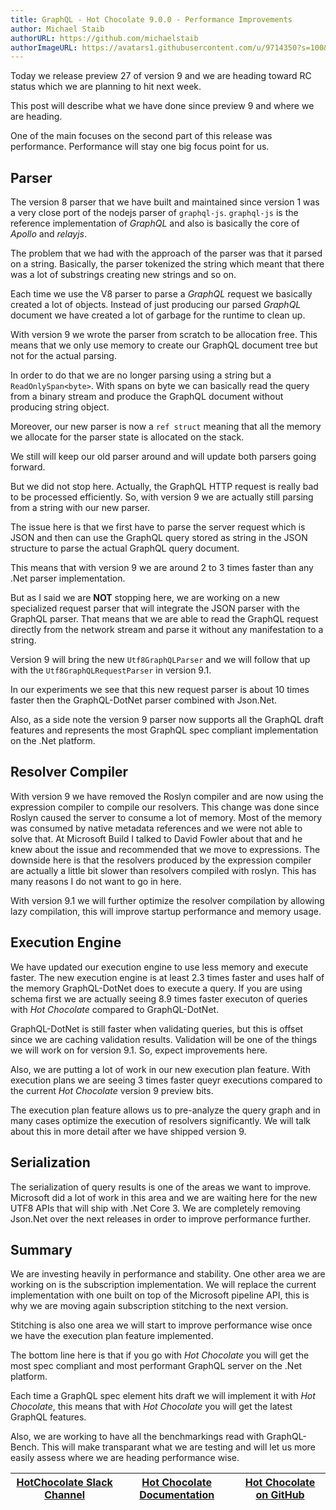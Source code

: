 ```yaml
---
title: GraphQL - Hot Chocolate 9.0.0 - Performance Improvements
author: Michael Staib
authorURL: https://github.com/michaelstaib
authorImageURL: https://avatars1.githubusercontent.com/u/9714350?s=100&v=4
---
```


Today we release preview 27 of version 9 and we are heading toward RC status which we are planning to hit next week.

This post will describe what we have done since preview 9 and where we are heading.

<!--truncate-->

One of the main focuses on the second part of this release was performance. Performance will stay one big focus point for us.

## Parser

The version 8 parser that we have built and maintained since version 1 was a very close port of the nodejs parser of `graphql-js`. `graphql-js` is the reference implementation of _GraphQL_ and also is basically the core of _Apollo_ and _relayjs_.

The problem that we had with the approach of the parser was that it parsed on a string. Basically, the parser tokenized the string which meant that there was a lot of substrings creating new strings and so on.

Each time we use the V8 parser to parse a _GraphQL_ request we basically created a lot of objects. Instead of just producing our parsed _GraphQL_ document we have created a lot of garbage for the runtime to clean up.

With version 9 we wrote the parser from scratch to be allocation free. This means that we only use memory to create our GraphQL document tree but not for the actual parsing.

In order to do that we are no longer parsing using a string but a `ReadOnlySpan<byte>`. With spans on byte we can basically read the query from a binary stream and produce the GraphQL document without producing string object.

Moreover, our new parser is now a `ref struct` meaning that all the memory we allocate for the parser state is allocated on the stack.

We still will keep our old parser around and will update both parsers going forward.

But we did not stop here. Actually, the GraphQL HTTP request is really bad to be processed efficiently. So, with version 9 we are actually still parsing from a string with our new parser.

The issue here is that we first have to parse the server request which is JSON and then can use the GraphQL query stored as string in the JSON structure to parse the actual GraphQL query document.

This means that with version 9 we are around 2 to 3 times faster than any .Net parser implementation.

But as I said we are __NOT__ stopping here, we are working on a new specialized request parser that will integrate the JSON parser with the GraphQL parser. That means that we are able to read the GraphQL request directly from the network stream and parse it without any manifestation to a string.

Version 9 will bring the new `Utf8GraphQLParser` and we will follow that up with the `Utf8GraphQLRequestParser` in version 9.1.

In our experiments we see that this new request parser is about 10 times faster then the GraphQL-DotNet parser combined with Json.Net.

Also, as a side note the version 9 parser now supports all the GraphQL draft features and represents the most GraphQL spec compliant implementation on the .Net platform.

## Resolver Compiler

With version 9 we have removed the Roslyn compiler and are now using the expression compiler to compile our resolvers. This change was done since Roslyn caused the server to consume a lot of memory. Most of the memory was consumed by native metadata references and we were not able to solve that. At Microsoft Build I talked to David Fowler about that and he knew about the issue and recommended that we move to expressions. The downside here is that the resolvers produced by the expression compiler are actually a little bit slower than resolvers compiled with roslyn. This has many reasons I do not want to go in here.

With version 9.1 we will further optimize the resolver compilation by allowing lazy compilation, this will improve startup performance and memory usage.

## Execution Engine

We have updated our execution engine to use less memory and execute faster. The new execution engine is at least 2.3 times faster and uses half of the memory GraphQL-DotNet does to execute a query. If you are using schema first we are actually seeing 8.9 times faster executon of queries with _Hot Chocolate_ compared to GraphQL-DotNet.

GraphQL-DotNet is still faster when validating queries, but this is offset since we are caching validation results. Validation will be one of the things we will work on for version 9.1. So, expect improvements here.

Also, we are putting a lot of work in our new execution plan feature. With execution plans we are seeing 3 times faster queyr executions compared to the current _Hot Chocolate_ version 9 preview bits.

The execution plan feature allows us to pre-analyze the query graph and in many cases optimize the execution of resolvers significantly. We will talk about this in more detail after we have shipped version 9.

## Serialization

The serialization of query results is one of the areas we want to improve. Microsoft did a lot of work in this area and we are waiting here for the new UTF8 APIs that will ship with .Net Core 3. We are completely removing Json.Net over the next releases in order to improve performance further.

## Summary

We are investing heavily in performance and stability. One other area we are working on is the subscription implementation. We will replace the current implementation with one built on top of the Microsoft pipeline API, this is why we are moving again subscription stitching to the next version.

Stitching is also one area we will start to improve performance wise once we have the execution plan feature implemented.

The bottom line here is that if you go with _Hot Chocolate_ you will get the most spec compliant and most performant GraphQL server on the .Net platform.

Each time a GraphQL spec element hits draft we will implement it with _Hot Chocolate_, this means that with _Hot Chocolate_ you will get the latest GraphQL features.

Also, we are working to have all the benchmarkings read with GraphQL-Bench. This will make transparant what we are testing and will let us more easily assess where we are heading performance wise.



| [HotChocolate Slack Channel](https://join.slack.com/t/hotchocolategraphql/shared_invite/enQtNTA4NjA0ODYwOTQ0LTBkZjNjZWIzMmNlZjQ5MDQyNDNjMmY3NzYzZjgyYTVmZDU2YjVmNDlhNjNlNTk2ZWRiYzIxMTkwYzA4ODA5Yzg) | [Hot Chocolate Documentation](https://hotchocolate.io) | [Hot Chocolate on GitHub](https://github.com/ChilliCream/hotchocolate) |
| ---------------------------------------------------------------------------------------------------------------------------------------------------------------------------------------------------- | ------------------------------------------------------ | ---------------------------------------------------------------------- |


[hot chocolate]: https://hotchocolate.io
[hot chocolate source code]: https://github.com/ChilliCream/hotchocolate
